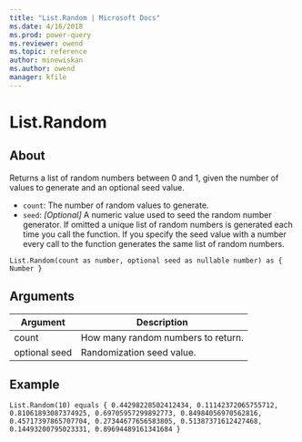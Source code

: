 ```yaml
---
title: "List.Random | Microsoft Docs"
ms.date: 4/16/2018
ms.prod: power-query
ms.reviewer: owend
ms.topic: reference
author: minewiskan
ms.author: owend
manager: kfile
---
```

# List.Random

  
## About  
Returns a list of random numbers between 0 and 1, given the number of values to generate and an optional seed value. <ul> <li><code>count</code>: The number of random values to generate.</li> <li><code>seed</code>: <i>[Optional]</i> A numeric value used to seed the random number generator. If omitted a unique list of random numbers is generated each time you call the function. If you specify the seed value with a number every call to the function generates the same list of random numbers.</li> </ul>  
  
```  
List.Random(count as number, optional seed as nullable number) as { Number }  
```  
  
## Arguments  
  
|Argument|Description|  
|------------|---------------|  
|count|How many random numbers to return.|  
|optional seed|Randomization seed value.|  
  
## Example  
  
```  
List.Random(10) equals { 0.44298228502412434, 0.11142372065755712, 0.81061893087374925, 0.69705957299892773, 0.84984056970562816, 0.45717397865707704, 0.27344677656583805, 0.51387371612427468, 0.14493200795023331, 0.89694489161341684 }  
```  
